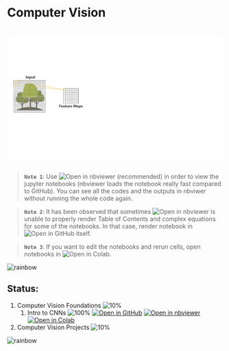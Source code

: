 # Computer Vision

# ![Computer Vision](data/animations/CV-01.gif)

> **`Note 1`**: Use ![Open in nbviewer](https://img.shields.io/badge/Jupyter%20nbviewer-F37626?logo=jupyter&logoColor=white&style=flat) (recommended) in order to view the jupyter notebooks (nbviewer loads the notebook really fast compared to GitHub). You can see all the codes and the outputs in nbviwer without running the whole code again.

> **`Note 2`**: It has been observed that sometimes ![Open in nbviewer](https://img.shields.io/badge/Jupyter%20nbviewer-F37626?logo=jupyter&logoColor=white&style=flat) is unable to properly render Table of Contents and complex equations for some of the notebooks. In that case, render notebook in ![Open in GitHub](https://img.shields.io/badge/GitHub-181717?logo=github&logoColor=white&style=flat) itself.

> **`Note 3`**: If you want to edit the notebooks and rerun cells, open notebooks in ![Open in Colab](https://img.shields.io/badge/Google%20Colab-F9AB00?logo=googlecolab&logoColor=white&style=flat).

![rainbow](https://github.com/ancilcleetus/My-Learning-Journey/assets/25684256/839c3524-2a1d-4779-85a0-83c562e1e5e5)

## Status:

1. Computer Vision Foundations ![10%](https://progress-bar.dev/10)
    1. Intro to CNNs ![100%](https://progress-bar.dev/100) [![Open in GitHub](https://img.shields.io/badge/GitHub-181717?logo=github&logoColor=white&style=flat)](01-Computer-Vision-Foundations/CV_01_Intro_to_CNNs.ipynb) [![Open in nbviewer](https://img.shields.io/badge/Jupyter%20nbviewer-F37626?logo=jupyter&logoColor=white&style=flat)](https://nbviewer.org/github/ancilcleetus/My-Learning-Journey/blob/main/Computer-Vision/01-Computer-Vision-Foundations/CV_01_Intro_to_CNNs.ipynb) [![Open in Colab](https://img.shields.io/badge/Google%20Colab-F9AB00?logo=googlecolab&logoColor=white&style=flat)](https://colab.research.google.com/github/ancilcleetus/My-Learning-Journey/blob/main/Computer-Vision/01-Computer-Vision-Foundations/CV_01_Intro_to_CNNs.ipynb)
2. Computer Vision Projects ![10%](https://progress-bar.dev/10)

![rainbow](https://github.com/ancilcleetus/My-Learning-Journey/assets/25684256/839c3524-2a1d-4779-85a0-83c562e1e5e5)
